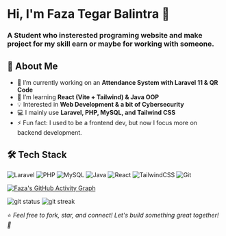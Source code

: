 <h1>Hi, I'm Faza Tegar Balintra 👋</h1>
<h3>A Student who insterested programing website and make project for my skill earn or maybe for working with someone. </h3>

## 🚀 About Me
- 🔭 I’m currently working on an **Attendance System with Laravel 11 & QR Code**
- 🌱 I’m learning **React (Vite + Tailwind) & Java OOP**
- 💡 Interested in **Web Development & a bit of Cybersecurity**
- 💻 I mainly use **Laravel, PHP, MySQL, and Tailwind CSS**
- ⚡ Fun fact: I used to be a frontend dev, but now I focus more on backend development.

## 🛠️ Tech Stack
![Laravel](https://img.shields.io/badge/Laravel-FF2D20?style=for-the-badge&logo=laravel&logoColor=white)
![PHP](https://img.shields.io/badge/PHP-777BB4?style=for-the-badge&logo=php&logoColor=white)
![MySQL](https://img.shields.io/badge/MySQL-4479A1?style=for-the-badge&logo=mysql&logoColor=white)
![Java](https://img.shields.io/badge/Java-ED8B00?style=for-the-badge&logo=java&logoColor=white)
![React](https://img.shields.io/badge/React-61DAFB?style=for-the-badge&logo=react&logoColor=white)
![TailwindCSS](https://img.shields.io/badge/Tailwind_CSS-38B2AC?style=for-the-badge&logo=tailwind-css&logoColor=white)
![Git](https://img.shields.io/badge/Git-F05032?style=for-the-badge&logo=git&logoColor=white)

[![Faza's GitHub Activity Graph](https://github-readme-activity-graph.vercel.app/graph?username=fazategarb&bg_color=1E1E2E&color=C9CBFF&line=F5E0DC&point=F38BA8&area_color=313244&title_color=B4BEFE&area=true)](https://github.com/ashutosh00710/github-readme-activity-graph)

<img src="https://github-readme-stats.vercel.app/api?username=fazategarb&show_icons=true&bg_color=1E1E2E&title_color=B4BEFE&text_color=C9CBFF&icon_color=F38BA8&border_color=313244" alt="git status"> <img src="https://github-readme-streak-stats.herokuapp.com?user=fazategarb&theme=catppuccin-mocha&hide_border=true" alt="git streak">

⭐️ *Feel free to fork, star, and connect! Let's build something great together! 🚀*
